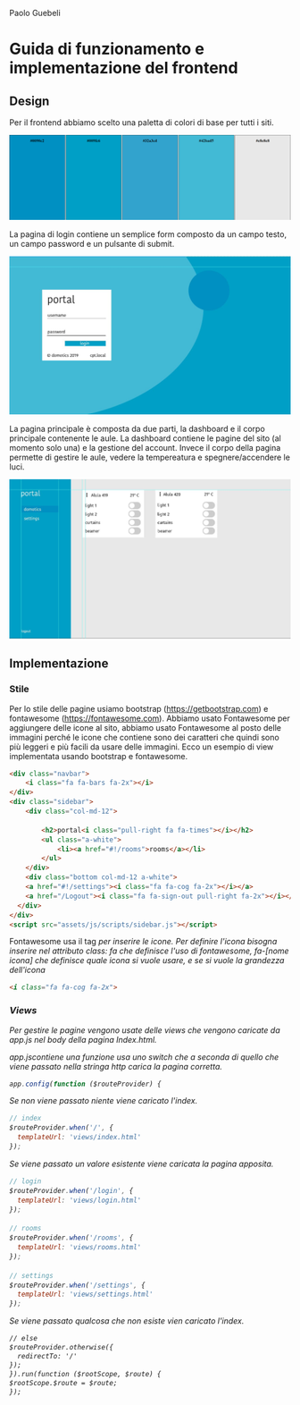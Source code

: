 Paolo Guebeli

# Guida di funzionamento e implementazione del frontend

## Design

Per il frontend abbiamo scelto una paletta di colori di base per tutti i siti.

![Colori](../img/sito/ColoriFE.PNG)

La pagina di login contiene un semplice form composto da un campo testo, un campo password e un pulsante di submit.

![Login](../img/sito/Login.JPG)

La pagina principale &egrave; composta da due parti, la dashboard e il corpo principale contenente le aule.
La dashboard contiene le pagine del sito (al momento solo una) e la gestione del account.
Invece il corpo della pagina permette di gestire le aule, vedere la tempereatura e spegnere/accendere le luci.

![Portal](../img/sito/Portal.JPG)

## Implementazione

### Stile

Per lo stile delle pagine usiamo bootstrap (https://getbootstrap.com) e fontawesome (https://fontawesome.com).
Abbiamo usato Fontawesome per aggiungere delle icone al sito, abbiamo usato Fontawesome al posto delle immagini perché le icone che contiene sono dei caratteri che quindi sono più leggeri e più facili da usare delle immagini.
Ecco un esempio di view implementata usando bootstrap e fontawesome.

```html
<div class="navbar">
	<i class="fa fa-bars fa-2x"></i>
</div>
<div class="sidebar">
	<div class="col-md-12">

		<h2>portal<i class="pull-right fa fa-times"></i></h2>
		<ul class="a-white">
			<li><a href="#!/rooms">rooms</a></li>
		</ul>
	</div>
	<div class="bottom col-md-12 a-white">
    <a href="#!/settings"><i class="fa fa-cog fa-2x"></i></a>
    <a href="/Logout"><i class="fa fa-sign-out pull-right fa-2x"></i></a>
  </div>
</div>
<script src="assets/js/scripts/sidebar.js"></script>
```
Fontawesome usa il tag <i> per inserire le icone. Per definire l'icona bisogna inserire nel attributo class: fa che definisce l'uso di fontawesome, fa-[nome icona] che definisce quale icona si vuole usare, e se si vuole la grandezza dell'icona

```html
<i class="fa fa-cog fa-2x">
```

### Views

Per gestire le pagine vengono usate delle views che vengono caricate da app.js nel body della pagina Index.html.


app.jscontiene una funzione usa uno switch che a seconda di quello che viene passato nella stringa http carica la pagina corretta.
```js
app.config(function ($routeProvider) {
```

Se non viene passato niente viene caricato l'index.

```js
// index
$routeProvider.when('/', {
  templateUrl: 'views/index.html'
});
```

Se viene passato un valore esistente viene caricata la pagina apposita.

```js
// login
$routeProvider.when('/login', {
  templateUrl: 'views/login.html'
});

// rooms
$routeProvider.when('/rooms', {
  templateUrl: 'views/rooms.html'
});

// settings
$routeProvider.when('/settings', {
  templateUrl: 'views/settings.html'
});
```

Se viene passato qualcosa che non esiste vien caricato l'index.

```
// else
$routeProvider.otherwise({
  redirectTo: '/'
});
}).run(function ($rootScope, $route) {
$rootScope.$route = $route;
});
```

